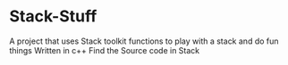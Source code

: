 # Stack-Stuff
A project that uses Stack toolkit functions to play with a stack and do fun things
Written in c++ Find the Source code in Stack
